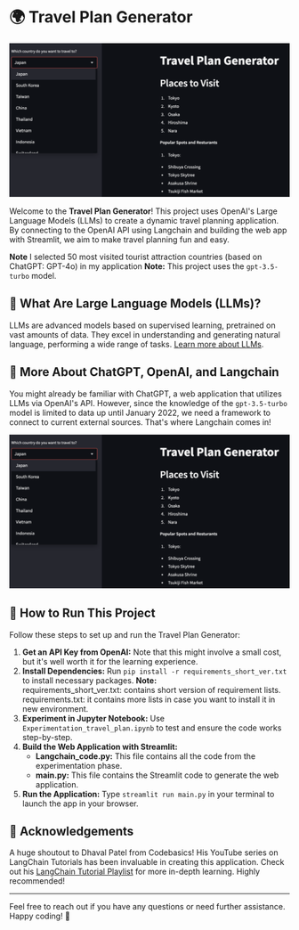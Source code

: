 
# 🌍 Travel Plan Generator

![alt text](travel_plan.png)

Welcome to the **Travel Plan Generator**! This project uses OpenAI's Large Language Models (LLMs) to create a dynamic travel planning application. By connecting to the OpenAI API using Langchain and building the web app with Streamlit, we aim to make travel planning fun and easy.

**Note** I selected 50 most visited tourist attraction countries (based on ChatGPT: GPT-4o) in my application 
**Note:** This project uses the `gpt-3.5-turbo` model.

## 🧠 What Are Large Language Models (LLMs)?
LLMs are advanced models based on supervised learning, pretrained on vast amounts of data. They excel in understanding and generating natural language, performing a wide range of tasks. [Learn more about LLMs](https://www.ibm.com/topics/large-language-models).

## 🤖 More About ChatGPT, OpenAI, and Langchain
You might already be familiar with ChatGPT, a web application that utilizes LLMs via OpenAI's API. However, since the knowledge of the `gpt-3.5-turbo` model is limited to data up until January 2022, we need a framework to connect to current external sources. That's where Langchain comes in!

![alt text](travel_plan.png)

## 🚀 How to Run This Project
Follow these steps to set up and run the Travel Plan Generator:

1. **Get an API Key from OpenAI:** Note that this might involve a small cost, but it's well worth it for the learning experience.
2. **Install Dependencies:** Run `pip install -r requirements_short_ver.txt` to install necessary packages.
    **Note:**  
        requirements_short_ver.txt: contains short version of requirement lists.
        requirements.txt: it contains more lists in case you want to install it in new environment.
3. **Experiment in Jupyter Notebook:** Use `Experimentation_travel_plan.ipynb` to test and ensure the code works step-by-step.
4. **Build the Web Application with Streamlit:**
   - **Langchain_code.py:** This file contains all the code from the experimentation phase.
   - **main.py:** This file contains the Streamlit code to generate the web application.
5. **Run the Application:** Type `streamlit run main.py` in your terminal to launch the app in your browser.

## 🙏 Acknowledgements
A huge shoutout to Dhaval Patel from Codebasics! His YouTube series on LangChain Tutorials has been invaluable in creating this application. Check out his [LangChain Tutorial Playlist](https://www.youtube.com/watch?v=nAmC7SoVLd8&list=PLeo1K3hjS3uu0N_0W6giDXzZIcB07Ng_F) for more in-depth learning. Highly recommended!

---

Feel free to reach out if you have any questions or need further assistance. Happy coding! 🚀